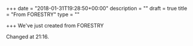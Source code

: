 +++
date = "2018-01-31T19:28:50+00:00"
description = ""
draft = true
title = "From FORESTRY"
type = ""

+++
We've just created from FORESTRY

Changed at 21:16.